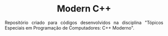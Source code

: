 <h1 align="center">Modern C++</h1>

<p align="justify">Repositório criado para códigos desenvolvidos na disciplina "Tópicos Especiais em Programação de Computadores: C++ Moderno".</p>
